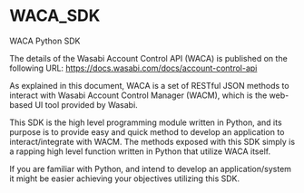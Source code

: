 # WACA_SDK
WACA Python SDK

The details of the Wasabi Account Control API (WACA) is published on the following URL:
https://docs.wasabi.com/docs/account-control-api

As explained in this document, WACA is a set of RESTful JSON methods to interact with Wasabi Account Control Manager (WACM), which is the web-based UI tool provided by Wasabi.

This SDK is the high level programming module written in Python, and its purpose is to provide easy and quick method to develop an application to interact/integrate with WACM. The methods exposed with this SDK simply is a rapping high level function written in Python that utilize WACA itself.

If you are familiar with Python, and intend to develop an application/system it might be easier achieving your objectives utilizing this SDK.